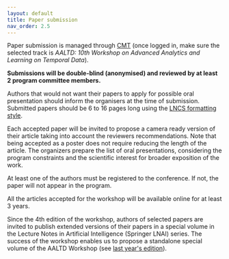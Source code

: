 ```yaml
---
layout: default
title: Paper submission
nav_order: 2.5
---
```


Paper submission is managed through [CMT](https://cmt3.research.microsoft.com/ECMLPKDDWorkshops2025/Submission/Index) (once logged in, make sure the selected track is _AALTD: 10th Workshop on Advanced Analytics and Learning on Temporal Data_).

**Submissions will be double-blind (anonymised) and reviewed by at least 2 program committee members.**


<!-- There are  two submission tracks:
* Oral presentation
* Poster session (including research in progress and demos) -->


Authors that would not want their papers to apply for possible oral presentation should inform the organisers at the time of submission. Submitted papers should be 6 to 16 pages long using the [LNCS formatting style](https://ecmlpkdd-storage.s3.eu-central-1.amazonaws.com/2025/ECML_PKDD_2025_Author_Kit.zip).

Each accepted paper will be invited to propose a camera ready version of their article taking into account the reviewers recommendations. Note that being accepted as a poster does not require reducing the length of the article. The organizers prepare the list of oral presentations, considering the program constraints and the scientific interest for broader exposition of the work.

At least one of the authors must be registered to the conference. If not, the paper will not appear in the program.

All the articles accepted for the workshop will be available online for at least 3 years.
 
Since the 4th edition of the workshop, authors of selected papers are invited to publish extended versions of their papers in a special volume in the Lecture Notes in Artificial Intelligence (Springer LNAI) series. The success of the workshop enables us to propose a standalone special volume of the AALTD Workshop (see [last year's edition](https://link.springer.com/book/10.1007/978-3-031-77066-1)).


